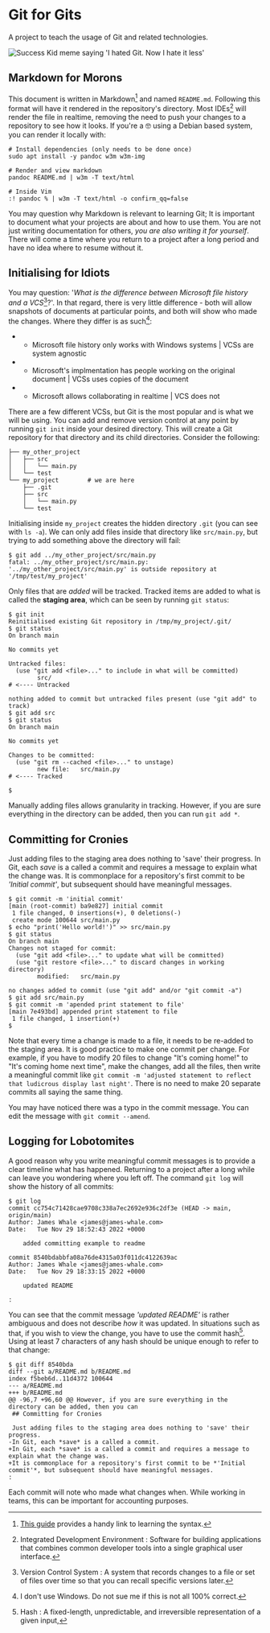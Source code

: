 # Git for Gits

A project to teach the usage of Git and related technologies.

![Success Kid meme saying 'I hated Git. Now I hate it less'](https://miro.medium.com/max/640/0*Gb3B1-Xk5qHaxU7v.jpg)

## Markdown for Morons

This document is written in Markdown[^1] and named `README.md`.
Following this format will have it rendered in the repository's directory.
Most IDEs[^ide] will render the file in realtime, removing the need to push your changes to a repository to see how it looks.
If you're a :nerd_face: using a Debian based system, you can render it locally with:

```shell
# Install dependencies (only needs to be done once)
sudo apt install -y pandoc w3m w3m-img

# Render and view markdown
pandoc README.md | w3m -T text/html

# Inside Vim
:! pandoc % | w3m -T text/html -o confirm_qq=false
```

You may question why Markdown is relevant to learning Git;
It is important to document what your projects are about and how to use them.
You are not just writing documentation for others, *you are also writing it for yourself*.
There will come a time where you return to a project after a long period and have no idea where to resume without it.

## Initialising for Idiots

You may question: '*What is the difference between Microsoft file history and a VCS*[^vcs]?'.
In that regard, there is very little difference - both will allow snapshots of documents at particular points, and both will show who made the changes.
Where they differ is as such[^2]:
- + Microsoft file history only works with Windows systems | VCSs are system agnostic
- + Microsoft's implmentation has people working on the original document | VCSs uses copies of the document
- - Microsoft allows collaborating in realtime | VCS does not

There are a few different VCSs, but Git is the most popular and is what we will be using.
You can add and remove version control at any point by running `git init` inside your desired directory.
This will create a Git repository for that directory and its child directories.
Consider the following:

```
├── my_other_project
│   ├── src
│   │   └── main.py
│   └── test
└── my_project        # we are here
    ├── .git
    ├── src
    │   └── main.py
    └── test
``` 

Initialising inside `my_project` creates the hidden directory `.git` (you can see with `ls -a`).
We can only add files inside that directory like `src/main.py`, but trying to add something above the directory will fail:

```
$ git add ../my_other_project/src/main.py
fatal: ../my_other_project/src/main.py: '../my_other_project/src/main.py' is outside repository at '/tmp/test/my_project'
```

Only files that are *added* will be tracked.
Tracked items are added to what is called the **staging area**, which can be seen by running `git status`:

```
$ git init
Reinitialised existing Git repository in /tmp/my_project/.git/
$ git status
On branch main

No commits yet

Untracked files:
  (use "git add <file>..." to include in what will be committed)
        src/                                                                   # <---- Untracked

nothing added to commit but untracked files present (use "git add" to track)
$ git add src
$ git status
On branch main

No commits yet

Changes to be committed:
  (use "git rm --cached <file>..." to unstage)
        new file:   src/main.py                                                # <---- Tracked

$
```

Manually adding files allows granularity in tracking.
However, if you are sure everything in the directory can be added, then you can run `git add *`.

## Committing for Cronies

Just adding files to the staging area does nothing to 'save' their progress.
In Git, each *save* is a called a commit and requires a message to explain what the change was.
It is commonplace for a repository's first commit to be *'Initial commit'*, but subsequent should have meaningful messages.

```
$ git commit -m 'initial commit'
[main (root-commit) ba9e827] initial commit
 1 file changed, 0 insertions(+), 0 deletions(-)
 create mode 100644 src/main.py
$ echo "print('Hello world!')" >> src/main.py
$ git status
On branch main
Changes not staged for commit:
  (use "git add <file>..." to update what will be committed)
  (use "git restore <file>..." to discard changes in working directory)
        modified:   src/main.py

no changes added to commit (use "git add" and/or "git commit -a")
$ git add src/main.py
$ git commit -m 'apended print statement to file'
[main 7e493bd] appended print statement to file
 1 file changed, 1 insertion(+)
$
```

Note that every time a change is made to a file, it needs to be re-added to the staging area.
It is good practice to make one commit per change.
For example, if you have to modify 20 files to change "It's coming home!" to "It's coming home next time", make the changes, add all the files, then write a meaningful commit like `git commit -m 'adjusted statement to reflect that ludicrous display last night'`.
There is no need to make 20 separate commits all saying the same thing.

You may have noticed there was a typo in the commit message.
You can edit the message with `git commit --amend`.

## Logging for Lobotomites

A good reason why you write meaningful commit messages is to provide a clear timeline what has happened.
Returning to a project after a long while can leave you wondering where you left off.
The command `git log` will show the history of all commits:

```
$ git log
commit cc754c71428cae9708c338a7ec2692e936c2df3e (HEAD -> main, origin/main)
Author: James Whale <james@james-whale.com>
Date:   Tue Nov 29 18:52:43 2022 +0000

    added committing example to readme

commit 8540bdabbfa08a76de4315a03f011dc4122639ac
Author: James Whale <james@james-whale.com>
Date:   Tue Nov 29 18:33:15 2022 +0000

    updated README

:
```

You can see that the commit message *'updated README'* is rather ambiguous and does not describe *how* it was updated.
In situations such as that, if you wish to view the change, you have to use the commit hash[^hash].
Using at least 7 characters of any hash should be unique enough to refer to that change:

```
$ git diff 8540bda
diff --git a/README.md b/README.md
index f5beb6d..11d4372 100644
--- a/README.md
+++ b/README.md
@@ -96,7 +96,60 @@ However, if you are sure everything in the directory can be added, then you can
 ## Committing for Cronies

 Just adding files to the staging area does nothing to 'save' their progress.
-In Git, each *save* is a called a commit.
+In Git, each *save* is a called a commit and requires a message to explain what the change was.
+It is commonplace for a repository's first commit to be *'Initial commit'*, but subsequent should have meaningful messages.
:
```

Each commit will note who made what changes when.
While working in teams, this can be important for accounting purposes.

[^1]: [This guide](https://www.markdownguide.org/basic-syntax) provides a handy link to learning the syntax.
[^2]: I don't use Windows. Do not sue me if this is not all 100% correct.
[^ide]: Integrated Development Environment
	: Software for building applications that combines common developer tools into a single graphical user interface.
[^vcs]: Version Control System
	: A system that records changes to a file or set of files over time so that you can recall specific versions later.
[^hash]: Hash
	: A fixed-length, unpredictable, and irreversible representation of a given input,

